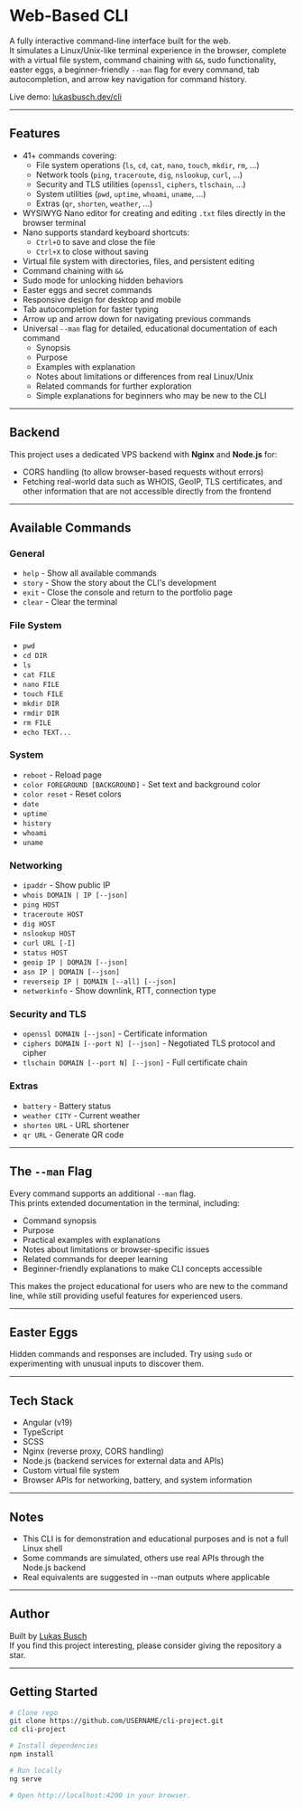 # Web-Based CLI

A fully interactive command-line interface built for the web.  
It simulates a Linux/Unix-like terminal experience in the browser, complete with a virtual file system, command chaining with `&&`, sudo functionality, easter eggs, a beginner-friendly `--man` flag for every command, tab autocompletion, and arrow key navigation for command history.

Live demo: [lukasbusch.dev/cli](https://lukasbusch.dev/cli)

---

## Features

* 41+ commands covering:
  * File system operations (`ls`, `cd`, `cat`, `nano`, `touch`, `mkdir`, `rm`, ...)
  * Network tools (`ping`, `traceroute`, `dig`, `nslookup`, `curl`, ...)
  * Security and TLS utilities (`openssl`, `ciphers`, `tlschain`, ...)
  * System utilities (`pwd`, `uptime`, `whoami`, `uname`, ...)
  * Extras (`qr`, `shorten`, `weather`, ...)
* WYSIWYG Nano editor for creating and editing `.txt` files directly in the browser terminal
* Nano supports standard keyboard shortcuts:
  * `Ctrl+O` to save and close the file
  * `Ctrl+X` to close without saving
* Virtual file system with directories, files, and persistent editing
* Command chaining with `&&`
* Sudo mode for unlocking hidden behaviors
* Easter eggs and secret commands
* Responsive design for desktop and mobile
* Tab autocompletion for faster typing
* Arrow up and arrow down for navigating previous commands
* Universal `--man` flag for detailed, educational documentation of each command  
  * Synopsis  
  * Purpose  
  * Examples with explanation  
  * Notes about limitations or differences from real Linux/Unix  
  * Related commands for further exploration  
  * Simple explanations for beginners who may be new to the CLI  

---

## Backend

This project uses a dedicated VPS backend with **Nginx** and **Node.js** for:  
* CORS handling (to allow browser-based requests without errors)  
* Fetching real-world data such as WHOIS, GeoIP, TLS certificates, and other information that are not accessible directly from the frontend  

---

## Available Commands

### General
* `help` - Show all available commands  
* `story` - Show the story about the CLI's development  
* `exit` - Close the console and return to the portfolio page  
* `clear` - Clear the terminal

### File System
* `pwd`  
* `cd DIR`  
* `ls`  
* `cat FILE`  
* `nano FILE`  
* `touch FILE`  
* `mkdir DIR`  
* `rmdir DIR`  
* `rm FILE`  
* `echo TEXT...`  

### System
* `reboot` - Reload page  
* `color FOREGROUND [BACKGROUND]` - Set text and background color  
* `color reset` - Reset colors  
* `date`  
* `uptime`  
* `history`  
* `whoami`  
* `uname`  

### Networking
* `ipaddr` - Show public IP  
* `whois DOMAIN | IP [--json]`  
* `ping HOST`  
* `traceroute HOST`  
* `dig HOST`  
* `nslookup HOST`  
* `curl URL [-I]`  
* `status HOST`  
* `geoip IP | DOMAIN [--json]`  
* `asn IP | DOMAIN [--json]`  
* `reverseip IP | DOMAIN [--all] [--json]`  
* `networkinfo` - Show downlink, RTT, connection type  

### Security and TLS
* `openssl DOMAIN [--json]` - Certificate information  
* `ciphers DOMAIN [--port N] [--json]` - Negotiated TLS protocol and cipher  
* `tlschain DOMAIN [--port N] [--json]` - Full certificate chain  

### Extras
* `battery` - Battery status  
* `weather CITY` - Current weather  
* `shorten URL` - URL shortener  
* `qr URL` - Generate QR code  

---

## The `--man` Flag

Every command supports an additional `--man` flag.  
This prints extended documentation in the terminal, including:  
* Command synopsis  
* Purpose  
* Practical examples with explanations  
* Notes about limitations or browser-specific issues  
* Related commands for deeper learning  
* Beginner-friendly explanations to make CLI concepts accessible  

This makes the project educational for users who are new to the command line, while still providing useful features for experienced users.

---

## Easter Eggs

Hidden commands and responses are included. Try using `sudo` or experimenting with unusual inputs to discover them.

---

## Tech Stack

* Angular (v19)  
* TypeScript  
* SCSS  
* Nginx (reverse proxy, CORS handling)  
* Node.js (backend services for external data and APIs)  
* Custom virtual file system  
* Browser APIs for networking, battery, and system information  

---

## Notes

* This CLI is for demonstration and educational purposes and is not a full Linux shell
* Some commands are simulated, others use real APIs through the Node.js backend
* Real equivalents are suggested in --man outputs where applicable

---

## Author

Built by [Lukas Busch](https://lukasbusch.dev/main)  
If you find this project interesting, please consider giving the repository a star.

---

## Getting Started

```bash
# Clone repo
git clone https://github.com/USERNAME/cli-project.git
cd cli-project

# Install dependencies
npm install

# Run locally
ng serve

# Open http://localhost:4200 in your browser.
```